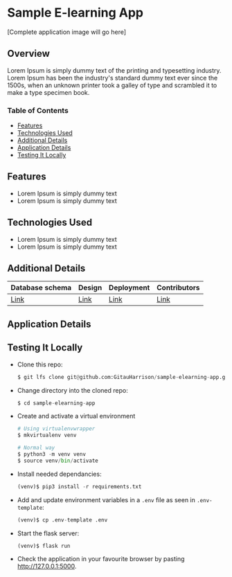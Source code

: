 # Sample E-learning App

[Complete application image will go here]

## Overview

Lorem Ipsum is simply dummy text of the printing and typesetting industry. Lorem Ipsum has been the industry's standard dummy text ever since the 1500s, when an unknown printer took a galley of type and scrambled it to make a type specimen book.

### Table of Contents

- [Features](#features)
- [Technologies Used](#technologies-used)
- [Additional Details](#additional-details)
- [Application Details](#application-details)
- [Testing It Locally](#testing-it-locally)


## Features

- Lorem Ipsum is simply dummy text
- Lorem Ipsum is simply dummy text

## Technologies Used

- Lorem Ipsum is simply dummy text
- Lorem Ipsum is simply dummy text

## Additional Details

| Database schema | Design   | Deployment | Contributors    |
| --------------- | ------   | ---------- | --------------- |
| [Link]()        | [Link]() | [Link]()   | [Link]()        |


## Application Details



## Testing It Locally

- Clone this repo:

    ```python
    $ git lfs clone git@github.com:GitauHarrison/sample-elearning-app.git
    ```
- Change directory into the cloned repo:

    ```python
    $ cd sample-elearning-app
    ```
- Create and activate a virtual environment

    ```python
    # Using virtualenvwrapper
    $ mkvirtualenv venv

    # Normal way
    $ python3 -m venv venv
    $ source venv/bin/activate
    ```

- Install needed dependancies:

    ```python
    (venv)$ pip3 install -r requirements.txt
    ```

- Add and update environment variables in a `.env` file as seen in `.env-template`:

    ```python
    (venv)$ cp .env-template .env
    ```

- Start the flask server:

    ```python
    (venv)$ flask run
    ```

- Check the application in your favourite browser by pasting http://127.0.0.1:5000.